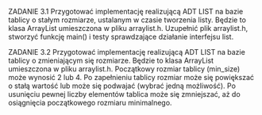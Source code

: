 ZADANIE 3.1
Przygotować implementację realizującą ADT LIST na bazie tablicy o stałym rozmiarze, ustalanym w czasie tworzenia listy. Będzie to klasa ArrayList umieszczona w pliku arraylist.h. Uzupełnić plik arraylist.h, stworzyć funkcję main() i testy sprawdzające działanie interfejsu list.

ZADANIE 3.2
Przygotować implementację realizującą ADT LIST na bazie tablicy o zmieniającym się rozmiarze. Będzie to klasa ArrayList umieszczona w pliku arraylist.h. Początkowy rozmiar tablicy (min_size) może wynosić 2 lub 4. Po zapełnieniu tablicy rozmiar może się powiększać o stałą wartość lub może się podwajać (wybrać jedną możliwość). Po usunięciu pewnej liczby elementów tablica może się zmniejszać, aż do osiągnięcia początkowego rozmiaru minimalnego.
